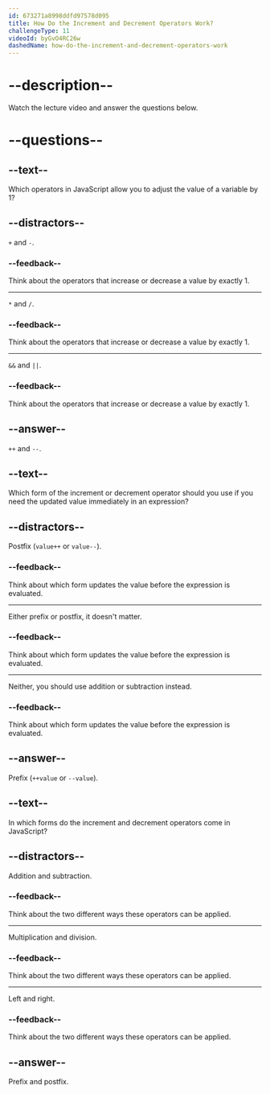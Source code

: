 ```yaml
---
id: 673271a8998ddfd97578d095
title: How Do the Increment and Decrement Operators Work?
challengeType: 11
videoId: byGvO4RC26w
dashedName: how-do-the-increment-and-decrement-operators-work
---
```


# --description--

Watch the lecture video and answer the questions below.

# --questions--

## --text--

Which operators in JavaScript allow you to adjust the value of a variable by 1?

## --distractors--

`+` and `-`.

### --feedback--

Think about the operators that increase or decrease a value by exactly 1.

---

`*` and `/`.

### --feedback--

Think about the operators that increase or decrease a value by exactly 1.

---

`&&` and `||`.

### --feedback--

Think about the operators that increase or decrease a value by exactly 1.

## --answer--

`++` and `--`.

## --text--

Which form of the increment or decrement operator should you use if you need the updated value immediately in an expression?

## --distractors--

Postfix (`value++` or `value--`).

### --feedback--

Think about which form updates the value before the expression is evaluated.

---

Either prefix or postfix, it doesn't matter.

### --feedback--

Think about which form updates the value before the expression is evaluated.

---

Neither, you should use addition or subtraction instead.

### --feedback--

Think about which form updates the value before the expression is evaluated.

## --answer--

Prefix (`++value` or `--value`).

## --text--

In which forms do the increment and decrement operators come in JavaScript?

## --distractors--

Addition and subtraction.

### --feedback--

Think about the two different ways these operators can be applied.

---

Multiplication and division.

### --feedback--

Think about the two different ways these operators can be applied.

---

Left and right.

### --feedback--

Think about the two different ways these operators can be applied.

## --answer--

Prefix and postfix.

